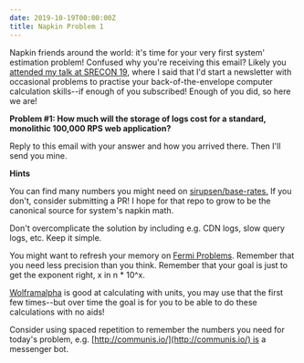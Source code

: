 ```yaml
---
date: 2019-10-19T00:00:00Z
title: Napkin Problem 1
---
```


Napkin friends around the world: it's time for your very first system' estimation problem! Confused why you're receiving this email? Likely you [attended my talk at SRECON 19](https://www.usenix.org/conference/srecon19emea), where I said that I'd start a newsletter with occasional problems to practise your back-of-the-envelope computer calculation skills--if enough of you subscribed! Enough of you did, so here we are!  
  
**Problem #1: How much will the storage of logs cost for a standard, monolithic 100,000 RPS web application?**  
  
Reply to this email with your answer and how you arrived there. Then I'll send you mine.  
  
**Hints**  
  
You can find many numbers you might need on [sirupsen/base-rates.](https://github.com/sirupsen/base-rates) If you don't, consider submitting a PR! I hope for that repo to grow to be the canonical source for system's napkin math.   
  
Don't overcomplicate the solution by including e.g. CDN logs, slow query logs, etc. Keep it simple.  
  
You might want to refresh your memory on [Fermi Problems](https://en.wikipedia.org/wiki/Fermi_problem). Remember that you need less precision than you think. Remember that your goal is just to get the exponent right, x in n \* 10^x.  
  
[Wolframalpha](https://www.wolframalpha.com) is good at calculating with units, you may use that the first few times--but over time the goal is for you to be able to do these calculations with no aids!  
  
Consider using spaced repetition to remember the numbers you need for today's problem, e.g. [http://communis.io/](http://communis.io/) is a messenger bot.
